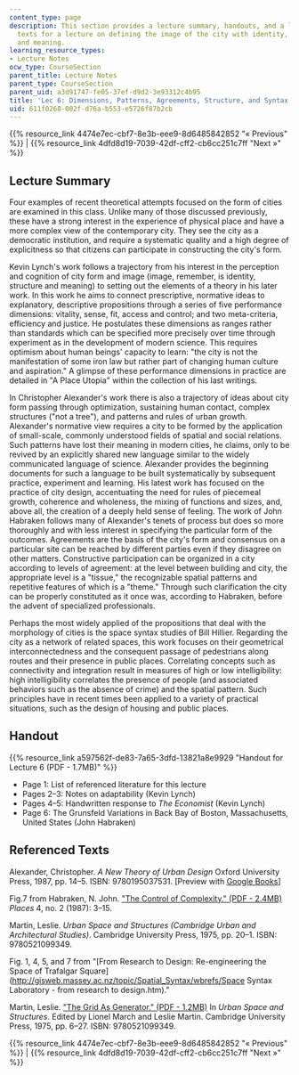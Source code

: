 ```yaml
---
content_type: page
description: This section provides a lecture summary, handouts, and a list of referenced
  texts for a lecture on defining the image of the city with identity, structure,
  and meaning.
learning_resource_types:
- Lecture Notes
ocw_type: CourseSection
parent_title: Lecture Notes
parent_type: CourseSection
parent_uid: a3d91747-fe05-37ef-d9d2-3e93312c4b95
title: 'Lec 6: Dimensions, Patterns, Agreements, Structure, and Syntax'
uid: 611f0268-002f-d76a-b553-e5726f87b2cb
---
```


{{% resource_link 4474e7ec-cbf7-8e3b-eee9-8d6485842852 "« Previous" %}} | {{% resource_link 4dfd8d19-7039-42df-cff2-cb6cc251c7ff "Next »" %}}

Lecture Summary
---------------

Four examples of recent theoretical attempts focused on the form of cities are examined in this class. Unlike many of those discussed previously, these have a strong interest in the experience of physical place and have a more complex view of the contemporary city. They see the city as a democratic institution, and require a systematic quality and a high degree of explicitness so that citizens can participate in constructing the city's form.

Kevin Lynch's work follows a trajectory from his interest in the perception and cognition of city form and image (image, remember, is identity, structure and meaning) to setting out the elements of a theory in his later work. In this work he aims to connect prescriptive, normative ideas to explanatory, descriptive propositions through a series of five performance dimensions: vitality, sense, fit, access and control; and two meta-criteria, efficiency and justice. He postulates these dimensions as ranges rather than standards which can be specified more precisely over time through experiment as in the development of modern science. This requires optimism about human beings' capacity to learn: "the city is not the manifestation of some iron law but rather part of changing human culture and aspiration." A glimpse of these performance dimensions in practice are detailed in "A Place Utopia" within the collection of his last writings.

In Christopher Alexander's work there is also a trajectory of ideas about city form passing through optimization, sustaining human contact, complex structures ("not a tree"), and patterns and rules of urban growth. Alexander's normative view requires a city to be formed by the application of small-scale, commonly understood fields of spatial and social relations. Such patterns have lost their meaning in modern cities, he claims, only to be revived by an explicitly shared new language similar to the widely communicated language of science. Alexander provides the beginning documents for such a language to be built systematically by subsequent practice, experiment and learning. His latest work has focused on the practice of city design, accentuating the need for rules of piecemeal growth, coherence and wholeness, the mixing of functions and sizes, and, above all, the creation of a deeply held sense of feeling. The work of John Habraken follows many of Alexander's tenets of process but does so more thoroughly and with less interest in specifying the particular form of the outcomes. Agreements are the basis of the city's form and consensus on a particular site can be reached by different parties even if they disagree on other matters. Constructive participation can be organized in a city according to levels of agreement: at the level between building and city, the appropriate level is a "tissue," the recognizable spatial patterns and repetitive features of which is a "theme." Through such clarification the city can be properly constituted as it once was, according to Habraken, before the advent of specialized professionals.

Perhaps the most widely applied of the propositions that deal with the morphology of cities is the space syntax studies of Bill Hillier. Regarding the city as a network of related spaces, this work focuses on their geometrical interconnectedness and the consequent passage of pedestrians along routes and their presence in public places. Correlating concepts such as connectivity and integration result in measures of high or low intelligibility: high intelligibility correlates the presence of people (and associated behaviors such as the absence of crime) and the spatial pattern. Such principles have in recent times been applied to a variety of practical situations, such as the design of housing and public places.

Handout
-------

{{% resource_link a597562f-de83-7a65-3dfd-13821a8e9929 "Handout for Lecture 6 (PDF - 1.7MB)" %}}

*   Page 1: List of referenced literature for this lecture
*   Pages 2–3: Notes on adaptability (Kevin Lynch)
*   Pages 4–5: Handwritten response to _The Economist_ (Kevin Lynch)
*   Page 6: The Grunsfeld Variations in Back Bay of Boston, Massachusetts, United States (John Habraken)

Referenced Texts
----------------

Alexander, Christopher. _A New Theory of Urban Design_ Oxford University Press, 1987, pp. 14–5. ISBN: 9780195037531. \[Preview with [Google Books](http://books.google.com/books?id=M-TwV7wz3KIC&pg=PA14=onepage)\]

Fig.7 from Habraken, N. John. ["The Control of Complexity." (PDF - 2.4MB)](http://www.habraken.com/html/downloads/control_of_complexity.pdf) _Places_ 4, no. 2 (1987): 3–15.

Martin, Leslie. _Urban Space and Structures (Cambridge Urban and Architectural Studies)_. Cambridge University Press, 1975, pp. 20–1. ISBN: 9780521099349.

Fig. 1, 4, 5, and 7 from "[From Research to Design: Re-engineering the Space of Trafalgar Square](http://gisweb.massey.ac.nz/topic/Spatial_Syntax/wbrefs/Space Syntax Laboratory - from research to design.htm)."

Martin, Leslie. ["The Grid As Generator." (PDF - 1.2MB)](http://lsproject2009.files.wordpress.com/2009/04/the-grid-as-generator-_-urban-design-reade-feb-2007.pdf) In _Urban Space and Structures_. Edited by Lionel March and Leslie Martin. Cambridge University Press, 1975, pp. 6–27. ISBN: 9780521099349.

{{% resource_link 4474e7ec-cbf7-8e3b-eee9-8d6485842852 "« Previous" %}} | {{% resource_link 4dfd8d19-7039-42df-cff2-cb6cc251c7ff "Next »" %}}